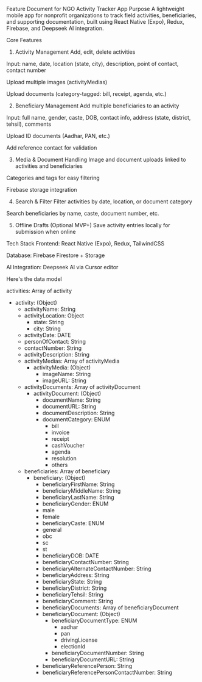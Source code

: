 Feature Document for NGO Activity Tracker App
Purpose
A lightweight mobile app for nonprofit organizations to track field activities, beneficiaries, and supporting documentation, built using React Native (Expo), Redux, Firebase, and Deepseek AI integration.

Core Features
1. Activity Management
Add, edit, delete activities

Input: name, date, location (state, city), description, point of contact, contact number

Upload multiple images (activityMedias)

Upload documents (category-tagged: bill, receipt, agenda, etc.)

2. Beneficiary Management
Add multiple beneficiaries to an activity

Input: full name, gender, caste, DOB, contact info, address (state, district, tehsil), comments

Upload ID documents (Aadhar, PAN, etc.)

Add reference contact for validation

3. Media & Document Handling
Image and document uploads linked to activities and beneficiaries

Categories and tags for easy filtering

Firebase storage integration

4. Search & Filter
Filter activities by date, location, or document category

Search beneficiaries by name, caste, document number, etc.

5. Offline Drafts (Optional MVP+)
Save activity entries locally for submission when online

Tech Stack
Frontend: React Native (Expo), Redux, TailwindCSS

Database: Firebase Firestore + Storage

AI Integration: Deepseek AI via Cursor editor

Here's the data model

activities: Array of activity
  - activity: (Object)
    - activityName: String
    - activityLocation: Object
      - state: String
      - city: String
    - activityDate: DATE
    - personOfContact: String
    - contactNumber: String
    - activityDescription: String
    - activityMedias: Array of activityMedia
      - activityMedia: (Object)
        - imageName: String
        - imageURL: String
    - activityDocuments: Array of activityDocument
      - activityDocument: (Object)
        - documentName: String
        - documentURL: String
        - documentDescription: String
        - documentCategory: ENUM
          - bill
          - invoice
          - receipt
          - cashVoucher
          - agenda
          - resolution
          - others
    - beneficiaries: Array of beneficiary
      - beneficiary: (Object)
         - beneficiaryFirstName: String
         - beneficiaryMiddleName: String
         - beneficiaryLastName: String
         - beneficiaryGender: ENUM
          - male
          - female
         - beneficiaryCaste: ENUM
          - general
          - obc
          - sc
          - st
         - beneficiaryDOB: DATE
         - beneficiaryContactNumber: String
         - beneficiaryAlternateContactNumber: String
         - beneficiaryAddress: String
         - beneficiaryState: String
         - beneficiaryDistrict: String
         - beneficiaryTehsil: String
         - beneficiaryComment: String
         - beneficiaryDocuments: Array of beneficiaryDocument
         - beneficiaryDocument: (Object)
            - beneficiaryDocumentType: ENUM
               - aadhar
               - pan
               - drivingLicense
               - electionId
            - beneficiaryDocumentNumber: String
            - beneficiaryDocumentURL: String
         - beneficiaryReferencePerson: String
         - beneficiaryReferencePersonContactNumber: String